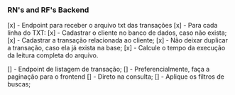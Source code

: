 ### RN's and RF's Backend
[x] - Endpoint para receber o arquivo txt das transações
[x] - Para cada linha do TXT:
  [x] - Cadastrar o cliente no banco de dados, caso não exista;
  [x] - Cadastrar a transação relacionada ao cliente;
  [x] - Não deixar duplicar a transação, caso ela já exista na base;
  [x] - Calcule o tempo da execução da leitura completa do arquivo.

[] - Endpoint de listagem de transação;
[] - Preferencialmente, faça a paginação para o frontend 
[] - Direto na consulta;
[] - Aplique os filtros de buscas;